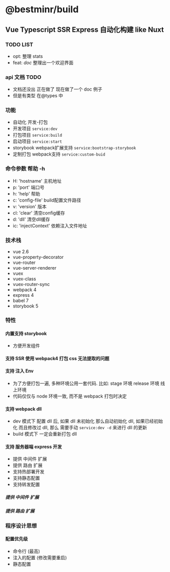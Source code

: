 # @bestminr/build

## Vue Typescript SSR Express 自动化构建 like Nuxt

### TODO LIST

- opt: 整理 stats
- feat: _doc_ 整理出一个欢迎界面

### api 文档 TODO

- 文档还没出 正在做了 现在做了一个 doc 例子
- 但是有类型 在@types 中

### 功能

- 自动化 开发-打包
- 开发项目 `service:dev`
- 打包项目 `service:build`
- 启动项目 `service:start`
- storybook webpack扩展支持 `service:bootstrap-storybook`
- 定制打包 webpack支持 `service:custom-buid`

### 命令参数 帮助 -h

- H: 'hostname' 主机地址
- p: 'port' 端口号
- h: 'help' 帮助
- c: 'config-file' build配置文件路径
- v: 'version' 版本
- cl: 'clear' 清空config缓存
- d: 'dll' 清空dll缓存
- ic: 'injectContext' 依赖注入文件地址

### 技术栈

- vue 2.6
- vue-property-decorator
- vue-router
- vue-server-renderer
- vuex
- vuex-class
- vuex-router-sync
- webpack 4
- express 4
- babel 7
- storybook 5

### 特性

#### 内置支持 storybook

- 方便开发组件

#### 支持 SSR 使用 webpack4 打包 css 无法提取的问题

#### 支持 注入 Env

- 为了方便打包一遍, 多种环境公用一套代码. 比如: stage 环境 release 环境 线上环境
- 代码仅仅与 node 环境一致, 而不是 webpack 打包时决定

#### 支持 webpack dll

- dev 模式下 配置 dll 后, 如果 dll 未初始化 那么自动初始化 dll, 如果已经初始化 而且修改过 dll, 那么 需要手动 `service:dev -d` 来进行 dll 的更新
- build 模式下 一定会重新打包 dll

#### 支持 服务器端 express 开发

- 提供 中间件 扩展
- 提供 路由 扩展
- 支持热部署开发
- 支持静态配置
- 支持转发配置

##### 提供 中间件 扩展

##### 提供 路由 扩展

### 程序设计思想

#### 配置优先级

- 命令行 (最高)
- 注入的配置 (修改需要重启)
- 静态配置
